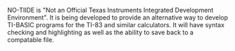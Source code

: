 NO-TIIDE is "Not an Official Texas Instruments Integrated Development Environment". It is being developed to provide an alternative way to develop TI-BASIC programs for the TI-83 and similar calculators. It will have syntax checking and highlighting as well as the ability to save back to a compatable file.